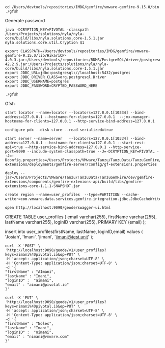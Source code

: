 
```shell
cd /Users/devtools/repositories/IMDG/gemfire/vmware-gemfire-9.15.0/bin
./gfsh
```

Generate password
```shell
java -DCRYPTION_KEY=PIVOTAL -classpath /Users/Projects/solutions/nyla/nyla-core/build/libs/nyla.solutions.core-1.5.1.jar nyla.solutions.core.util.Cryption $1
```

```shell
export CLASSPATH=/Users/devtools/repositories/IMDG/gemfire/vmware-gemfire-9.15.0/lib/HikariCP-4.0.3.jar:/Users/devtools/repositories/RDMS/PostgreSQL/driver/postgresql-42.2.9.jar:/Users/Projects/solutions/nyla/nyla-core/build/libs/nyla.solutions.core-1.5.1.jar
export JDBC_URL=jdbc:postgresql://localhost:5432/postgres
export JDBC_DRIVER_CLASS=org.postgresql.Driver
export JDBC_USERNAME=postgres
export JDBC_PASSWORD=CRYPTED_PASSWORD_HERE
```



```shell
./gfsh
```

Gfsh
```shell
start locator --name=locator --locators=127.0.0.1[10334] --bind-address=127.0.0.1 --hostname-for-clients=127.0.0.1  --jmx-manager-hostname-for-clients=127.0.0.1 --http-service-bind-address=127.0.0.1
```

```shell
configure pdx --disk-store --read-serialized=true
```

```shell
start server --name=server   --locators=127.0.0.1[10334] --bind-address=127.0.0.1 --hostname-for-clients=127.0.0.1 --start-rest-api=true --http-service-bind-address=127.0.0.1 --http-service-port=9090 --include-system-classpath=true --J=-DCRYPTION_KEY=PIVOTAL --J=-Dconfig.properties=/Users/Projects/VMware/Tanzu/TanzuData/TanzuGemFire/dev/gemfire-extensions/deployments/gemfire-server/config/gf-extensions.properties
```


```shell
deploy --jar=/Users/Projects/VMware/Tanzu/TanzuData/TanzuGemFire/dev/gemfire-extensions/components/gemfire-extenions-api/build/libs/gemfire-extensions-core-1.1.1-SNAPSHOT.jar
```





```shell
create region --name=user_profiles  --type=PARTITION --cache-writer=com.vmware.data.services.gemfire.integration.jdbc.JdbcCacheWriter
```

```shell
open http://localhost:9090/geode/swagger-ui.html
```

CREATE TABLE user_profiles (
email varchar(255),
firstName varchar(255),
lastName varchar(255),
loginID varchar(255),
PRIMARY KEY (email)
);

insert into user_profiles(firstName, lastName, loginID,email) 
values
(
  'Josiah',
  'Imani',
  'jimani',
  'jimani@test.unit'
);


```shell
curl -X 'POST' \
'http://localhost:9090/geode/v1/user_profiles?keys=aimani%40pivotal.io&op=PUT' \
-H 'accept: application/json;charset=UTF-8' \
-H 'Content-Type: application/json;charset=UTF-8' \
-d '{
"firstName" : "AImani",
"lastName" : "Imani",
"loginID" :  "aimani",
"email" : "aimani@pivotal.io"
}'
```

```shell
curl -X 'PUT' \
'http://localhost:9090/geode/v1/user_profiles?keys=nimani%40pivotal.io&op=PUT' \
-H 'accept: application/json;charset=UTF-8' \
-H 'Content-Type: application/json;charset=UTF-8' \
-d '{
"firstName" : "Noles",
"lastName" : "Imani",
"loginID" :  "nimani",
"email" : "nimani@vmware.com"
}'
```
